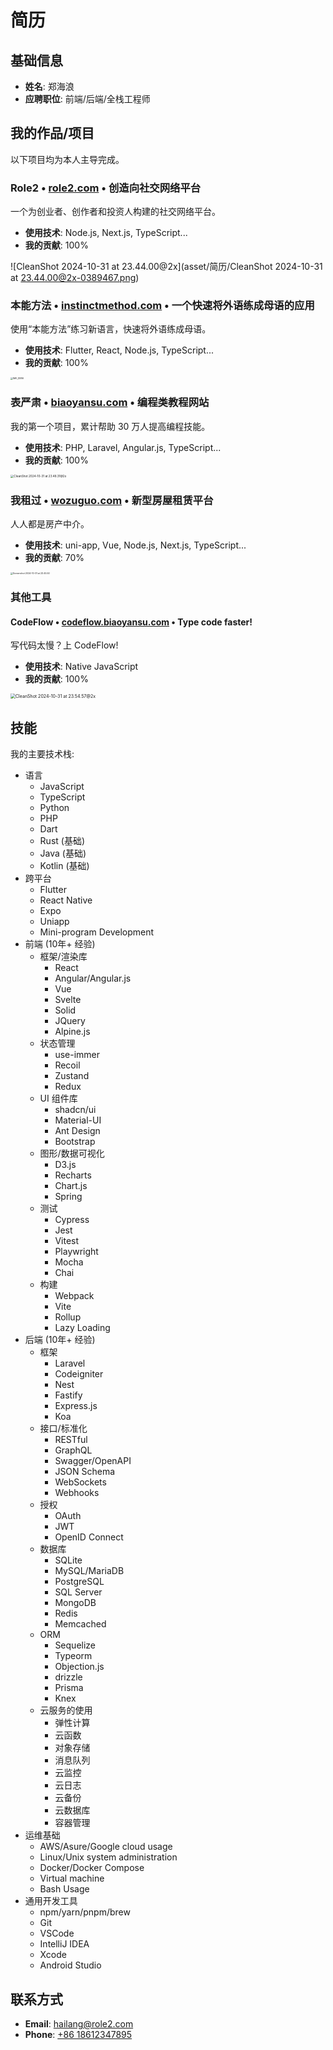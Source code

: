 # 简历

## 基础信息

- **姓名**: 郑海浪
- **应聘职位**: 前端/后端/全栈工程师

## 我的作品/项目

以下项目均为本人主导完成。

### Role2 • [role2.com](http://www.role2.com) • 创造向社交网络平台

一个为创业者、创作者和投资人构建的社交网络平台。

- **使用技术**: Node.js, Next.js, TypeScript...
- **我的贡献**: 100%

![CleanShot 2024-10-31 at 23.44.00@2x](asset/简历/CleanShot 2024-10-31 at 23.44.00@2x-0389467.png)

### 本能方法 • [instinctmethod.com](http://www.instinctmethod.com) • 一个快速将外语练成母语的应用

使用“本能方法”练习新语言，快速将外语练成母语。

- **使用技术**: Flutter, React, Node.js, TypeScript...
- **我的贡献**: 100%

<img src="asset/简历/IMG_8386.jpg" alt="IMG_8386" style="zoom: 25%;" />

### 表严肃 • [biaoyansu.com](http://www.biaoyansu.com) • 编程类教程网站

我的第一个项目，累计帮助 30 万人提高编程技能。

- **使用技术**: PHP, Laravel, Angular.js, TypeScript...
- **我的贡献**: 100%

<img src="asset/简历/CleanShot 2024-10-31 at 23.48.31@2x.png" alt="CleanShot 2024-10-31 at 23.48.31@2x" style="zoom: 33%;" />

### 我租过 • [wozuguo.com](http://www.wozuguo.com) • 新型房屋租赁平台

人人都是房产中介。

- **使用技术**: uni-app, Vue, Node.js, Next.js, TypeScript...
- **我的贡献**: 70%

<img src="asset/简历/Screenshot 2024-10-31 at 23.45.50-0389573.jpeg" alt="Screenshot 2024-10-31 at 23.45.50" style="zoom:25%;" />

### 其他工具

#### CodeFlow • [codeflow.biaoyansu.com](https://codeflow.biaoyansu.com/) • Type code faster!

写代码太慢？上 CodeFlow!

- **使用技术**: Native JavaScript
- **我的贡献**: 100%

<img src="asset/简历/CleanShot 2024-10-31 at 23.54.57@2x.png" alt="CleanShot 2024-10-31 at 23.54.57@2x" style="zoom: 50%;" />

## 技能

我的主要技术栈:

- 语言
  - JavaScript
  - TypeScript
  - Python
  - PHP
  - Dart
  - Rust (基础)
  - Java (基础)
  - Kotlin (基础)
- 跨平台
  - Flutter
  - React Native
  - Expo
  - Uniapp
  - Mini-program Development
- 前端 (10年+ 经验)
  - 框架/渲染库
    - React
    - Angular/Angular.js
    - Vue
    - Svelte
    - Solid
    - JQuery
    - Alpine.js
  - 状态管理
    - use-immer
    - Recoil
    - Zustand
    - Redux
  - UI 组件库
    - shadcn/ui
    - Material-UI
    - Ant Design
    - Bootstrap
  - 图形/数据可视化
    - D3.js
    - Recharts
    - Chart.js
    - Spring
  - 测试
    - Cypress
    - Jest
    - Vitest
    - Playwright
    - Mocha
    - Chai
  - 构建
    - Webpack
    - Vite
    - Rollup
    - Lazy Loading
- 后端 (10年+ 经验)
  - 框架
    - Laravel
    - Codeigniter
    - Nest
    - Fastify
    - Express.js
    - Koa
  - 接口/标准化
    - RESTful
    - GraphQL
    - Swagger/OpenAPI
    - JSON Schema
    - WebSockets
    - Webhooks
  - 授权
    - OAuth
    - JWT
    - OpenID Connect
  - 数据库
    - SQLite
    - MySQL/MariaDB
    - PostgreSQL
    - SQL Server
    - MongoDB
    - Redis
    - Memcached
  - ORM
    - Sequelize
    - Typeorm
    - Objection.js
    - drizzle
    - Prisma
    - Knex
  - 云服务的使用
    - 弹性计算
    - 云函数
    - 对象存储
    - 消息队列
    - 云监控
    - 云日志
    - 云备份
    - 云数据库
    - 容器管理
- 运维基础
  - AWS/Asure/Google cloud usage
  - Linux/Unix system administration
  - Docker/Docker Compose
  - Virtual machine
  - Bash Usage
- 通用开发工具
  - npm/yarn/pnpm/brew
  - Git
  - VSCode
  - IntelliJ IDEA
  - Xcode
  - Android Studio

## 联系方式

- **Email**: [hailang@role2.com](mailto:hailang@role2.com)
- **Phone**: [+86 18612347895](tel:+8618612347895)
